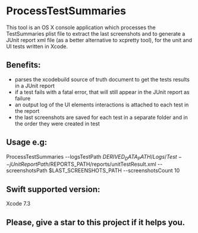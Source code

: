 # ProcessTestSummaries

This tool is an OS X console application which processes the TestSummaries plist file to extract the last screenshots and to generate a JUnit report xml file (as a better alternative to xcpretty tool), for the unit and UI tests written in Xcode.

## Benefits:
- parses the xcodebuild source of truth document to get the tests results in a JUnit report
- if a test fails with a fatal error, that will still appear in the JUnit report as failure
- an output log of the UI elements interactions is attached to each test in the report
- the last screenshots are saved for each test in a separate folder and in the order they were created in test

## Usage e.g:
ProcessTestSummaries --logsTestPath $DERIVED_DATA_PATH/Logs/Test --jUnitReportPath /$REPORTS_PATH/reports/unitTestResult.xml --screenshotsPath $LAST_SCREENSHOTS_PATH --screenshotsCount 10

## Swift supported version:
Xcode 7.3

## Please, give a star to this project if it helps you.
